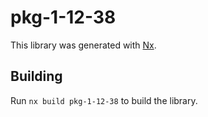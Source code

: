 # pkg-1-12-38

This library was generated with [Nx](https://nx.dev).

## Building

Run `nx build pkg-1-12-38` to build the library.
